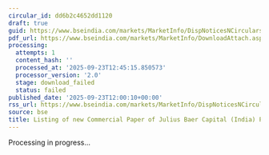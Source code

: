 ```yaml
---
circular_id: dd6b2c4652dd1120
draft: true
guid: https://www.bseindia.com/markets/MarketInfo/DispNoticesNCirculars.aspx?Noticeid={8165C423-CEAF-4E8A-ACDE-D99B1DA4BD41}&noticeno=20250923-35&dt=09/23/2025&icount=35&totcount=55&flag=0
pdf_url: https://www.bseindia.com/markets/MarketInfo/DownloadAttach.aspx?id=20250923-35&attachedId=
processing:
  attempts: 1
  content_hash: ''
  processed_at: '2025-09-23T12:45:15.850573'
  processor_version: '2.0'
  stage: download_failed
  status: failed
published_date: '2025-09-23T12:00:10+00:00'
rss_url: https://www.bseindia.com/markets/MarketInfo/DispNoticesNCirculars.aspx?Noticeid={8165C423-CEAF-4E8A-ACDE-D99B1DA4BD41}&noticeno=20250923-35&dt=09/23/2025&icount=35&totcount=55&flag=0
source: bse
title: Listing of new Commercial Paper of Julius Baer Capital (India) Private Limited
---
```


Processing in progress...